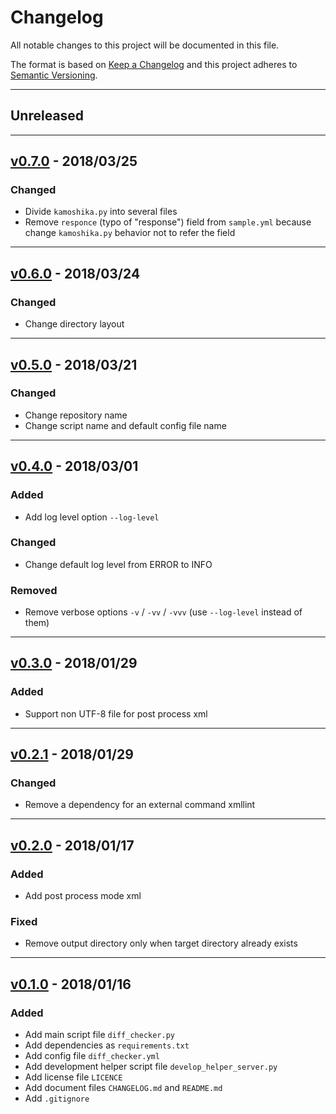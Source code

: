# Changelog

All notable changes to this project will be documented in this file.

The format is based on [Keep a Changelog] and this project adheres to [Semantic Versioning].

[Keep a Changelog]: http://keepachangelog.com/en/1.0.0/
[Semantic Versioning]: http://semver.org/spec/v2.0.0.html

---

## Unreleased

---

## [v0.7.0] - 2018/03/25

### Changed

- Divide `kamoshika.py` into several files
- Remove `responce` (typo of "response") field from `sample.yml` because change `kamoshika.py` behavior not to refer the field

[v0.7.0]: https://github.com/km45/kamoshika/releases/tag/v0.7.0

---

## [v0.6.0] - 2018/03/24

### Changed

- Change directory layout

[v0.6.0]: https://github.com/km45/kamoshika/releases/tag/v0.6.0

---

## [v0.5.0] - 2018/03/21

### Changed

- Change repository name
- Change script name and default config file name

[v0.5.0]: https://github.com/km45/kamoshika/releases/tag/v0.5.0

---

## [v0.4.0] - 2018/03/01

### Added

- Add log level option `--log-level`

### Changed

- Change default log level from ERROR to INFO

### Removed

- Remove verbose options `-v` / `-vv` / `-vvv` (use `--log-level` instead of them)

[v0.4.0]: https://github.com/km45/responce-diff-checker/releases/tag/v0.4.0

---

## [v0.3.0] - 2018/01/29

### Added

- Support non UTF-8 file for post process xml

[v0.3.0]: https://github.com/km45/responce-diff-checker/releases/tag/v0.3.0

---

## [v0.2.1] - 2018/01/29

### Changed

- Remove a dependency for an external command xmllint

[v0.2.1]: https://github.com/km45/responce-diff-checker/releases/tag/v0.2.1

---

## [v0.2.0] - 2018/01/17

### Added

- Add post process mode xml

### Fixed

- Remove output directory only when target directory already exists

[v0.2.0]: https://github.com/km45/responce-diff-checker/releases/tag/v0.2.0

---

## [v0.1.0] - 2018/01/16

### Added

- Add main script file `diff_checker.py`
- Add dependencies as `requirements.txt`
- Add config file `diff_checker.yml`
- Add development helper script file `develop_helper_server.py`
- Add license file `LICENCE`
- Add document files `CHANGELOG.md` and `README.md`
- Add `.gitignore`

[v0.1.0]: https://github.com/km45/responce-diff-checker/releases/tag/v0.1.0
